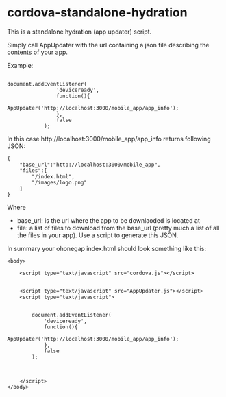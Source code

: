 cordova-standalone-hydration
============================

This is a standalone hydration (app updater) script.

Simply call AppUpdater with the url containing a json file describing the contents of your app.

Example:

```

document.addEventListener(
                'deviceready', 
                function(){
                    AppUpdater('http://localhost:3000/mobile_app/app_info');
                }, 
                false
            ); 

```

In this case http://localhost:3000/mobile_app/app_info returns following JSON:

```
{
	"base_url":"http://localhost:3000/mobile_app",
	"files":[
		"/index.html",
		"/images/logo.png"
	]
}
```

Where 
- base_url: is the url where the app to be downlaoded is located at
- file: a list of files to download from the base_url (pretty much a list of all the files in your app). Use a script to generate this JSON.

In summary your ohonegap index.html should look something like this:



<html>
   
    <body>
       
        <script type="text/javascript" src="cordova.js"></script>
        
        
        <script type="text/javascript" src="AppUpdater.js"></script>
        <script type="text/javascript">
           

            document.addEventListener(
                'deviceready', 
                function(){
                    AppUpdater('http://localhost:3000/mobile_app/app_info');
                }, 
                false
            );

             

        </script>
    </body>
</html>

